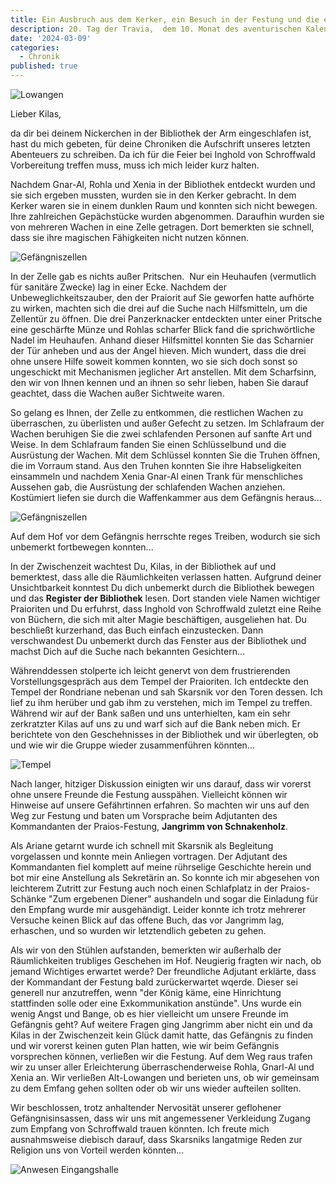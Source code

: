 ```yaml
---
title: Ein Ausbruch aus dem Kerker, ein Besuch in der Festung und die erste echte Spur...
description: 20. Tag der Travia,  dem 10. Monat des aventurischen Kalender. Brief an den Barden Kilas.
date: '2024-03-09'
categories:
  - Chronik
published: true
---
```


![Lowangen](/maps/lowangen-annotiert2.jpg)

Lieber Kilas,

da dir bei deinem Nickerchen in der Bibliothek der Arm eingeschlafen ist, hast du mich gebeten, für deine Chroniken die Aufschrift unseres letzten Abenteuers zu schreiben. Da ich für die Feier bei Inghold von Schroffwald Vorbereitung treffen muss, muss ich mich leider kurz halten.

Nachdem Gnar-Al, Rohla und Xenia in der Bibliothek entdeckt wurden und sie sich ergeben mussten, wurden sie in den Kerker gebracht. In dem Kerker waren sie in einem dunklen Raum und konnten sich nicht bewegen. Ihre zahlreichen Gepächstücke wurden abgenommen. Daraufhin wurden sie von mehreren Wachen in eine Zelle getragen. Dort bemerkten sie schnell, dass sie ihre magischen Fähigkeiten nicht nutzen können.

![Gefängniszellen](/maps/gefaengnis-zellen.jpg)

In der Zelle gab es nichts außer Pritschen.  Nur ein Heuhaufen (vermutlich für sanitäre Zwecke) lag in einer Ecke. Nachdem der Unbeweglichkeitszauber, den der Praiorit auf Sie geworfen hatte aufhörte zu wirken, machten sich die drei auf die Suche nach Hilfsmitteln, um die Zellentür zu öffnen. Die drei Panzerknacker entdeckten unter einer Pritsche eine geschärfte Münze und Rohlas scharfer Blick fand die sprichwörtliche Nadel im Heuhaufen. Anhand dieser Hilfsmittel konnten Sie das Scharnier der Tür anheben und aus der Angel hieven. Mich wundert, dass die drei ohne unsere Hilfe soweit kommen konnten, wo sie sich doch sonst so ungeschickt mit Mechanismen jeglicher Art anstellen. Mit dem Scharfsinn, den wir von Ihnen kennen und an ihnen so sehr lieben, haben Sie darauf geachtet, dass die Wachen außer Sichtweite waren.

So gelang es Ihnen, der Zelle zu entkommen, die restlichen Wachen zu überraschen, zu überlisten und außer Gefecht zu setzen. Im Schlafraum der Wachen beruhigen Sie die zwei schlafenden Personen auf sanfte Art und Weise. In dem Schlafraum fanden Sie einen Schlüsselbund und die Ausrüstung der Wachen. Mit dem Schlüssel konnten Sie die Truhen öffnen, die im Vorraum stand. Aus den Truhen konnten Sie ihre Habseligkeiten einsammeln und nachdem Xenia Gnar-Al einen Trank für menschliches Aussehen gab, die Ausrüstung der schlafenden Wachen anziehen. Kostümiert liefen sie durch die Waffenkammer aus dem Gefängnis heraus...

![Gefängniszellen](/maps/lowangen-gefaengnis.jpg)

Auf dem Hof vor dem Gefängnis herrschte reges Treiben, wodurch sie sich unbemerkt fortbewegen konnten...

In der Zwischenzeit wachtest Du, Kilas, in der Bibliothek auf und bemerktest, dass alle die Räumlichkeiten verlassen hatten. Aufgrund deiner Unsichtbarkeit konntest Du dich unbemerkt durch die Bibliothek bewegen und das **Register der Bibliothek** lesen. Dort standen viele Namen wichtiger Praioriten und Du erfuhrst, dass Inghold von Schroffwald zuletzt eine Reihe von Büchern, die sich mit alter Magie beschäftigen, ausgeliehen hat. Du beschließt kurzerhand, das Buch einfach einzustecken. Dann verschwandest Du unbemerkt durch das Fenster aus der Bibliothek und machst Dich auf die Suche nach bekannten Gesichtern...

Währenddessen stolperte ich leicht genervt von dem frustrierenden Vorstellungsgespräch aus dem Tempel der Praioriten. Ich entdeckte den Tempel der Rondriane nebenan und sah Skarsnik vor den Toren dessen. Ich lief zu ihm herüber und gab ihm zu verstehen, mich im Tempel zu treffen. Während wir auf der Bank saßen und uns unterhielten, kam ein sehr zerkratzter Kilas auf uns zu und warf sich auf die Bank neben mich. Er berichtete von den Geschehnisses in der Bibliothek und wir überlegten, ob und wie wir die Gruppe wieder zusammenführen könnten...

![Tempel](/maps/lowangen-tempel.jpg)

Nach langer, hitziger Diskussion einigten wir uns darauf, dass wir vorerst ohne unsere Freunde die Festung ausspähen. Vielleicht können wir Hinweise auf unsere Gefährtinnen erfahren. So machten wir uns auf den Weg zur Festung und baten um Vorsprache beim Adjutanten des Kommandanten der Praios-Festung, **Jangrimm von Schnakenholz**.

Als Ariane getarnt wurde ich schnell mit Skarsnik als Begleitung vorgelassen und konnte mein Anliegen vortragen. Der Adjutant des Kommandanten fiel komplett auf meine rührselige Geschichte herein und bot mir eine Anstellung als Sekretärin an. So konnte ich mir abgesehen von leichterem Zutritt zur Festung auch noch einen Schlafplatz in der Praios-Schänke "Zum ergebenen Diener" aushandeln und sogar die Einladung für den Empfang wurde mir ausgehändigt. Leider konnte ich trotz mehrerer Versuche keinen Blick auf das offene Buch, das vor Jangrimm lag, erhaschen, und so wurden wir letztendlich gebeten zu gehen.

Als wir von den Stühlen aufstanden, bemerkten wir außerhalb der Räumlichkeiten trubliges Geschehen im Hof. Neugierig fragten wir nach, ob jemand Wichtiges erwartet werde? Der freundliche Adjutant erklärte, dass der Kommandant der Festung bald zurückerwartet wqerde. Dieser sei generell nur anzutreffen, wenn "der König käme, eine Hinrichtung stattfinden solle oder eine Exkommunikation anstünde". Uns wurde ein wenig Angst und Bange, ob es hier vielleicht um unsere Freunde im Gefängnis geht? Auf weitere Fragen ging Jangrimm aber nicht ein und da Kilas in der Zwischenzeit kein Glück damit hatte, das Gefängnis zu finden und wir vorerst keinen guten Plan hatten, wie wir beim Gefängnis vorsprechen können, verließen wir die Festung. Auf dem Weg raus trafen wir zu unser aller Erleichterung überraschenderweise Rohla, Gnarl-Al und Xenia an. Wir verließen Alt-Lowangen und berieten uns, ob wir gemeinsam zu dem Emfang gehen sollten oder ob wir uns wieder aufteilen sollten.

Wir beschlossen, trotz anhaltender Nervosität unserer geflohener Gefängnisinsassen, dass wir uns mit angemessener Verkleidung Zugang zum Empfang von Schroffwald trauen könnten. Ich freute mich ausnahmsweise diebisch darauf, dass Skarsniks langatmige Reden zur Religion uns von Vorteil werden könnten...

![Anwesen Eingangshalle](/maps/anwesen-eingangshalle.jpg)

